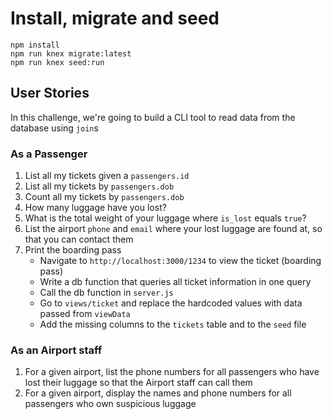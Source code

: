 # Install, migrate and seed

```
npm install
npm run knex migrate:latest
npm run knex seed:run
```

## User Stories

In this challenge, we're going to build a CLI tool to read data from the database using `join`s

### As a Passenger

1. List all my tickets given a `passengers.id`
1. List all my tickets by `passengers.dob`
1. Count all my tickets by `passengers.dob`
1. How many luggage have you lost?
1. What is the total weight of your luggage where `is_lost` equals `true`?
1. List the airport `phone` and `email` where your lost luggage are found at, so that you can contact them
1. Print the boarding pass
   - Navigate to `http://localhost:3000/1234` to view the ticket (boarding pass)
   - Write a db function that queries all ticket information in one query
   - Call the db function in `server.js`
   - Go to `views/ticket` and replace the hardcoded values with data passed from `viewData`
   - Add the missing columns to the `tickets` table and to the `seed` file

### As an Airport staff

1. For a given airport, list the phone numbers for all passengers who have lost their luggage so that the Airport staff can call them
1. For a given airport, display the names and phone numbers for all passengers who own suspicious luggage
